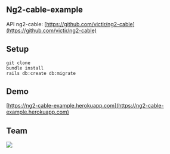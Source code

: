 Ng2-cable-example
-

API ng2-cable: [https://github.com/victir/ng2-cable](https://github.com/victir/ng2-cable)

Setup
-

    git clone
    bundle install
    rails db:create db:migrate

Demo
-
  [https://ng2-cable-example.herokuapp.com](https://ng2-cable-example.herokuapp.com)

Team
-

[![](https://avatars2.githubusercontent.com/u/8638674?v=3&s=72)](https://github.com/victir)
